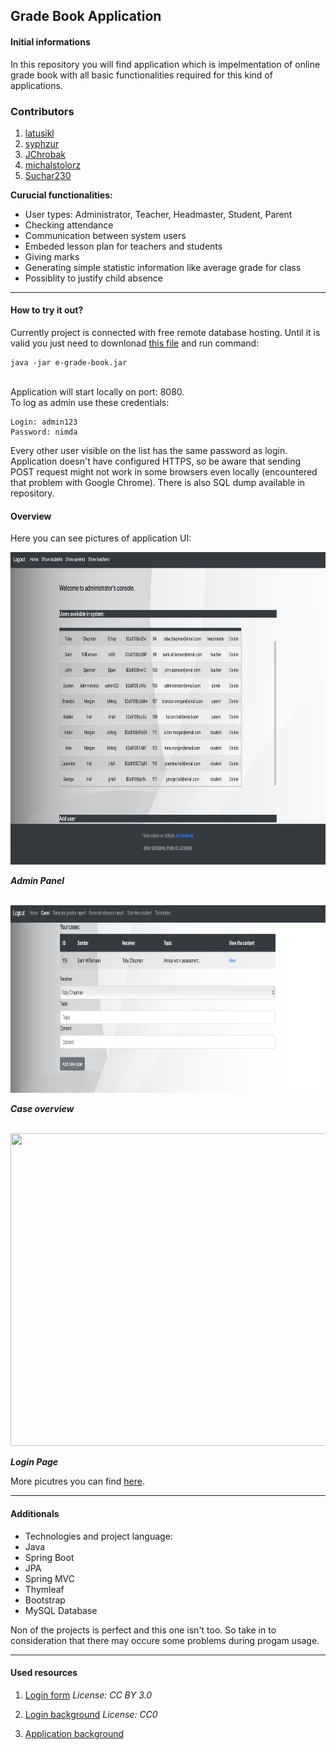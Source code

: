 Grade Book Application
---
#### Initial informations ####

In this repository you will find application which is impelmentation of online grade book with all basic functionalities required for this kind of applications.

### Contributors ###
1. [latusikl](https://github.com/latusikl)
2. [syphzur](https://github.com/syphzur)
3. [JChrobak](https://github.com/JChrobak)
4. [michalstolorz](https://github.com/michalstolorz)
5. [Suchar230](https://github.com/Suchar230)

**Curucial functionalities:**
* User types: Administrator, Teacher, Headmaster, Student, Parent
* Checking attendance
* Communication between system users
* Embeded lesson plan for teachers and students
* Giving marks
* Generating simple statistic information like average grade for class
* Possiblity to justify child absence

---
#### How to try it out? ###

Currently project is connected with free remote database hosting. Until it is valid you just need to downlonad [this file](https://github.com/latusikl/eGradeBook/blob/master/jar/e-grade-book.jar) and run command:
<br/>
```
java -jar e-grade-book.jar
```
<br/>
Application will start locally on port: 8080.
<br/>
To log as admin use these credentials:
<br/>

```
Login: admin123
Password: nimda
```

Every other user visible on the list has the same password as login.
Application doesn't have configured HTTPS, so be aware that sending POST request might not work in some browsers even locally (encountered that problem with Google Chrome). There is also SQL dump available in repository.

#### Overview ####

Here you can see pictures of application UI:

<img src="img/Admin.png" width=700 height=500px>

***Admin Panel***

<br/>
<img src="img/CaseOverview.png" width=700 height=300px> 

***Case overview***

<br/>
<img src="img/Login.png" width=700 height=500px>

***Login Page***

More picutres you can find [here](https://github.com/latusikl/eGradeBook/tree/master/img).

---

#### Additionals ####

* Technologies and project language:
* Java
* Spring Boot
* JPA
* Spring MVC
* Thymleaf
* Bootstrap
* MySQL Database

Non of the projects is perfect and this one isn't too. So take in to consideration that there may occure some problems during progam usage.

---

#### Used resources ####

1. [Login form](https://colorlib.com/wp/template/login-form-v16/)
*License: CC BY 3.0*

2. [Login background](https://pxhere.com/en/photo/913893)
*License: CC0*

3. [Application background](https://www.vecteezy.com/free-vector/grey-abstract-background)

